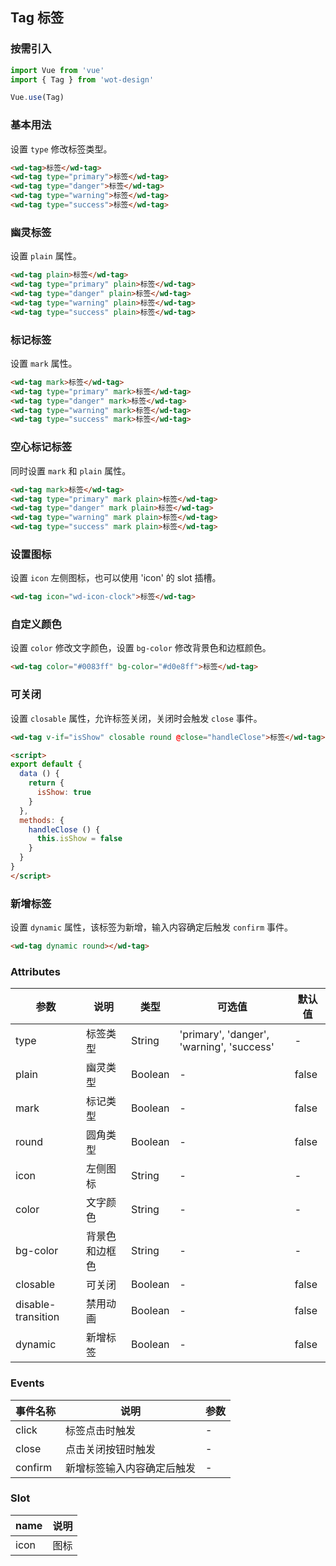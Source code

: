 ## Tag 标签

### 按需引入

```javascript
import Vue from 'vue'
import { Tag } from 'wot-design'

Vue.use(Tag)
```

### 基本用法

设置 `type` 修改标签类型。

```html
<wd-tag>标签</wd-tag>
<wd-tag type="primary">标签</wd-tag>
<wd-tag type="danger">标签</wd-tag>
<wd-tag type="warning">标签</wd-tag>
<wd-tag type="success">标签</wd-tag>
```

### 幽灵标签

设置 `plain` 属性。

```html
<wd-tag plain>标签</wd-tag>
<wd-tag type="primary" plain>标签</wd-tag>
<wd-tag type="danger" plain>标签</wd-tag>
<wd-tag type="warning" plain>标签</wd-tag>
<wd-tag type="success" plain>标签</wd-tag>
```

### 标记标签

设置 `mark` 属性。

```html
<wd-tag mark>标签</wd-tag>
<wd-tag type="primary" mark>标签</wd-tag>
<wd-tag type="danger" mark>标签</wd-tag>
<wd-tag type="warning" mark>标签</wd-tag>
<wd-tag type="success" mark>标签</wd-tag>
```

### 空心标记标签

同时设置 `mark` 和 `plain` 属性。

```html
<wd-tag mark>标签</wd-tag>
<wd-tag type="primary" mark plain>标签</wd-tag>
<wd-tag type="danger" mark plain>标签</wd-tag>
<wd-tag type="warning" mark plain>标签</wd-tag>
<wd-tag type="success" mark plain>标签</wd-tag>
```

### 设置图标

设置 `icon` 左侧图标，也可以使用 'icon' 的 slot 插槽。

```html
<wd-tag icon="wd-icon-clock">标签</wd-tag>
```

### 自定义颜色

设置 `color` 修改文字颜色，设置 `bg-color` 修改背景色和边框颜色。

```html
<wd-tag color="#0083ff" bg-color="#d0e8ff">标签</wd-tag>
```

### 可关闭

设置 `closable` 属性，允许标签关闭，关闭时会触发 `close` 事件。

```html
<wd-tag v-if="isShow" closable round @close="handleClose">标签</wd-tag>

<script>
export default {
  data () {
    return {
      isShow: true
    }
  },
  methods: {
    handleClose () {
      this.isShow = false
    }
  }
}
</script>
```

### 新增标签

设置 `dynamic` 属性，该标签为新增，输入内容确定后触发 `confirm` 事件。
```html
<wd-tag dynamic round></wd-tag>
```

### Attributes

| 参数      | 说明                                 | 类型      | 可选值       | 默认值   |
|---------- |------------------------------------ |---------- |------------- |-------- |
| type | 标签类型 | String | 'primary', 'danger', 'warning', 'success' | - | - |
| plain | 幽灵类型 | Boolean | - | false |
| mark | 标记类型 | Boolean | - | false |
| round | 圆角类型 | Boolean | - | false |
| icon | 左侧图标 | String | - | - |
| color | 文字颜色 | String | - | - |
| bg-color | 背景色和边框色 | String | - | - |
| closable | 可关闭 | Boolean | - | false |
| disable-transition | 禁用动画 | Boolean | - | false |
| dynamic | 新增标签 | Boolean | - | false |

### Events

| 事件名称      | 说明                                 | 参数     |
|------------- |------------------------------------ |--------- |
| click | 标签点击时触发 | - |
| close | 点击关闭按钮时触发 | - |
| confirm | 新增标签输入内容确定后触发 | - |

### Slot

| name      | 说明       |
|------------- |----------- |
| icon | 图标 |